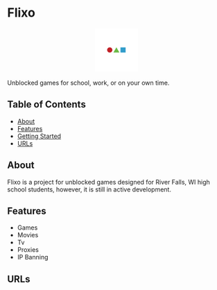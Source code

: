 # Flixo

<p align="center">
  <img src="https://raw.githubusercontent.com/PlayFlixo/playflixo/main/Images/favicon.ico" alt="Project Logo" width="100">
</p>

Unblocked games for school, work, or on your own time.

## Table of Contents
- [About](#about)
- [Features](#features)
- [Getting Started](#getting-started)
- [URLs](#urls)

## About

Flixo is a project for unblocked games designed for River Falls, WI high school students, however, it is still in active development.

## Features

- Games
- Movies
- Tv
- Proxies
- IP Banning

## URLs
